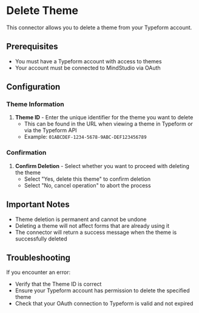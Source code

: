 # Delete Theme

This connector allows you to delete a theme from your Typeform account.

## Prerequisites

- You must have a Typeform account with access to themes
- Your account must be connected to MindStudio via OAuth

## Configuration

### Theme Information

1. **Theme ID** - Enter the unique identifier for the theme you want to delete
   - This can be found in the URL when viewing a theme in Typeform or via the Typeform API
   - Example: `01ABCDEF-1234-5678-9ABC-DEF123456789`

### Confirmation

1. **Confirm Deletion** - Select whether you want to proceed with deleting the theme
   - Select "Yes, delete this theme" to confirm deletion
   - Select "No, cancel operation" to abort the process
   
## Important Notes

- Theme deletion is permanent and cannot be undone
- Deleting a theme will not affect forms that are already using it
- The connector will return a success message when the theme is successfully deleted

## Troubleshooting

If you encounter an error:
- Verify that the Theme ID is correct
- Ensure your Typeform account has permission to delete the specified theme
- Check that your OAuth connection to Typeform is valid and not expired